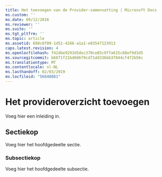```yaml
---
title: Het toevoegen van de Provider-samenvatting | Microsoft Docs
ms.custom: ''
ms.date: 09/12/2016
ms.reviewer: ''
ms.suite: ''
ms.tgt_pltfrm: ''
ms.topic: article
ms.assetid: 698c8f09-1d51-4266-a1a1-e83547123913
caps.latest.revision: 4
ms.openlocfilehash: f42dbe9293d5dec370ce85c9ffa615c88ef9d3d5
ms.sourcegitcommit: b6871f21bd666f9cd71dd336bb3f844cf472b56c
ms.translationtype: MT
ms.contentlocale: nl-NL
ms.lasthandoff: 02/03/2019
ms.locfileid: "56848081"
---
```

# <a name="how-to-add-the-provider-synopsis"></a>Het provideroverzicht toevoegen
Voeg hier een inleiding in.

## <a name="section-heading"></a>Sectiekop
 Voeg hier het hoofdgedeelte sectie.

### <a name="subsection-heading"></a>Subsectiekop
 Voeg hier het hoofdgedeelte subsectie.
